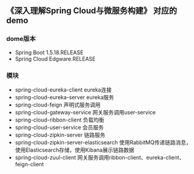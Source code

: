 ## 《深入理解Spring Cloud与微服务构建》 对应的demo
### dome版本
* Spring Boot 1.5.18.RELEASE
* Spring Cloud Edgware.RELEASE

### 模块
* spring-cloud-eureka-client eureka连接
* spring-cloud-eureka-server eureka服务
* spring-cloud-feign 声明式服务调用
* spring-cloud-gateway-service 网关服务调用user-service
* spring-cloud-ribbon-client 负载均衡
* spring-cloud-user-service 会员服务
* spring-cloud-zipkin-server 链路服务
* spring-cloud-zipkin-server-elasticsearch
  使用RabbitMQ传递链路消息，使用Elasticsearch存储，使用Kibana展示链路数据
* spring-cloud-zuul-client 网关服务调用ribbon-client、eureka-client、feign-client